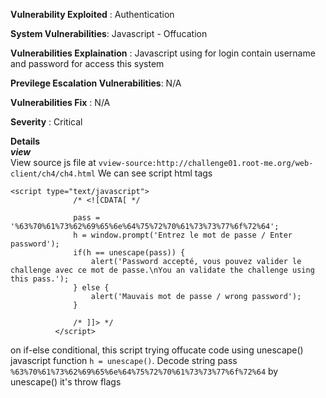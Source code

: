 **Vulnerability Exploited** : Authentication

**System Vulnerabilities**: Javascript - Offucation

**Vulnerabilities Explaination** : Javascript using for login contain username and password for access this system

**Previlege Escalation Vulnerabilities**: N/A

**Vulnerabilities Fix** : N/A

**Severity** : Critical

**Details**  
***view***  
View source js file at `vview-source:http://challenge01.root-me.org/web-client/ch4/ch4.html` 
We can see script html tags
```  
<script type="text/javascript">
              /* <![CDATA[ */

              pass = '%63%70%61%73%62%69%65%6e%64%75%72%70%61%73%73%77%6f%72%64';
              h = window.prompt('Entrez le mot de passe / Enter password');
              if(h == unescape(pass)) {
                  alert('Password accepté, vous pouvez valider le challenge avec ce mot de passe.\nYou an validate the challenge using this pass.');
              } else {
                  alert('Mauvais mot de passe / wrong password');
              }

              /* ]]> */
          </script>
```

on if-else conditional, this script trying offucate code using unescape() javascript function `h = unescape()`. Decode string pass `%63%70%61%73%62%69%65%6e%64%75%72%70%61%73%73%77%6f%72%64` by unescape() it's throw flags
